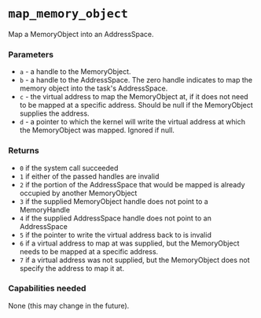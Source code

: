 # `map_memory_object`
Map a MemoryObject into an AddressSpace.

### Parameters
- `a` - a handle to the MemoryObject.
- `b` - a handle to the AddressSpace. The zero handle indicates to map the memory object into the task's AddressSpace.
- `c` - the virtual address to map the MemoryObject at, if it does not need to be mapped at a specific address.
      Should be null if the MemoryObject supplies the address.
- `d` - a pointer to which the kernel will write the virtual address at which the MemoryObject was mapped. Ignored if null.

### Returns
- `0` if the system call succeeded
- `1` if either of the passed handles are invalid
- `2` if the portion of the AddressSpace that would be mapped is already occupied by another MemoryObject
- `3` if the supplied MemoryObject handle does not point to a MemoryHandle
- `4` if the supplied AddressSpace handle does not point to an AddressSpace
- `5` if the pointer to write the virtual address back to is invalid
- `6` if a virtual address to map at was supplied, but the MemoryObject needs to be mapped at a specific address.
- `7` if a virtual address was not supplied, but the MemoryObject does not specify the address to map it at.

### Capabilities needed
None (this may change in the future).
